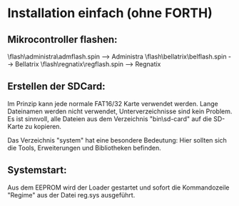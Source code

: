 Installation einfach (ohne FORTH)
=================================

Mikrocontroller flashen:
------------------------

\flash\administra\admflash.spin --> Administra
\flash\bellatrix\belflash.spin  --> Bellatrix
\flash\regnatix\regflash.spin   --> Regnatix



Erstellen der SDCard:
---------------------

Im Prinzip kann jede normale FAT16/32 Karte verwendet werden. Lange Dateinamen
werden nicht verwendet, Unterverzeichnisse sind kein Problem. Es ist sinnvoll,
alle Dateien aus dem Verzeichnis "bin\sd-card\" auf die SD-Karte zu kopieren.

Das Verzeichnis "system" hat eine besondere Bedeutung: Hier sollten sich die
Tools, Erweiterungen und Bibliotheken befinden.



Systemstart:
------------

Aus dem EEPROM wird der Loader gestartet und sofort die Kommandozeile "Regime"
aus der Datei reg.sys ausgeführt.
